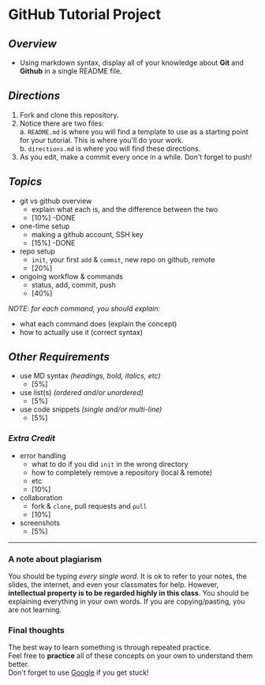 # GitHub Tutorial Project

## _Overview_  

* Using markdown syntax, display all of your knowledge about **Git** and **Github** in a single README file.  

## _Directions_

1. Fork and clone this repository.
2. Notice there are two files:  
    a. `README.md` is where you will find a template to use as a starting point for your tutorial.  This is where you'll do your work.  
    b. `directions.md` is where you will find these directions.
3. As you edit, make a commit every once in a while.  Don't forget to push!  

## _Topics_

* git vs github overview
  * explain what each is, and the difference between the two
  * [10%] -DONE
* one-time setup
  * making a github account, SSH key
  * [15%] -DONE
* repo setup
  * `init`, your first `add` & `commit`, new repo on github, remote
  * [20%]
* ongoing workflow & commands
  * status, add, commit, push
  * [40%]

_NOTE: for each command, you should explain:_

* what each command does (explain the concept)
* how to actually use it (correct syntax)

## _Other Requirements_

* use MD syntax _(headings, bold, italics, etc)_
  * [5%]
* use list(s) _(ordered and/or unordered)_
  * [5%]
* use code snippets _(single and/or multi-line)_
  * [5%]

### _Extra Credit_

* error handling
  * what to do if you did `init` in the wrong directory  
  * how to completely remove a repository (local & remote)  
  * etc
  * [10%]  
* collaboration  
  * fork & `clone`, pull requests and `pull`  
  * [10%]  
* screenshots
  * [5%]

---
### A note about plagiarism
You should be typing _every single word_.  It is ok to refer to your notes, the slides, the internet, and even your classmates for help.  However, **intellectual property is to be regarded highly in this class**.  You should be explaining everything in your own words.  If you are copying/pasting, you are not learning.

### Final thoughts
The best way to learn something is through repeated practice.  
Feel free to **practice** all of these concepts on your own to understand them better.  
Don't forget to use [Google](http://www.google.com) if you get stuck!